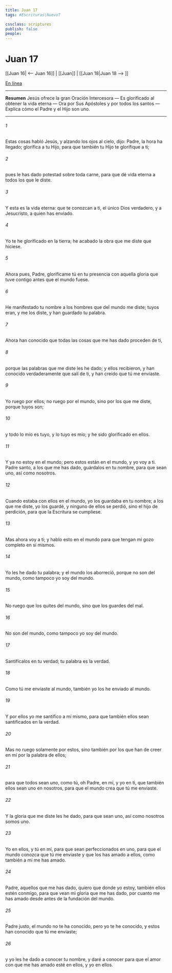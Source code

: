 ```yaml
---
title: Juan 17
tags: #Escrituras\NuevoT

cssclass: scriptures
publish: false
people:
---
```


# Juan 17
[[Juan 16| <-- Juan 16]] | [[Juan]] | [[Juan 18|Juan 18 --> ]]

[En línea](https://churchofjesuschrist.org/study/scriptures/nt/john/17?lang=spa)

---
__Resumen__
Jesús ofrece la gran Oración Intercesora — Es glorificado al obtener la vida eterna — Ora por Sus Apóstoles y por todos los santos — Explica cómo el Padre y el Hijo son uno.

---
###### 1 
Estas cosas habló Jesús, y alzando los ojos al cielo, dijo: Padre, la hora ha llegado; glorifica a tu Hijo, para que también tu Hijo te glorifique a ti;

###### 2 
pues le has dado potestad sobre toda carne, para que dé vida eterna a todos los que le diste.

###### 3 
Y esta es la vida eterna: que te conozcan a ti, el único Dios verdadero, y a Jesucristo, a quien has enviado.

###### 4 
Yo te he glorificado en la tierra; he acabado la obra que me diste que hiciese.

###### 5 
Ahora pues, Padre, glorifícame tú en tu presencia con aquella gloria que tuve contigo antes que el mundo fuese.

###### 6 
He manifestado tu nombre a los hombres que del mundo me diste; tuyos eran, y me los diste, y han guardado tu palabra.

###### 7 
Ahora han conocido que todas las cosas que me has dado proceden de ti,

###### 8 
porque las palabras que me diste les he dado; y ellos  recibieron, y han conocido verdaderamente que salí de ti, y han creído que tú me enviaste.

###### 9 
Yo ruego por ellos; no ruego por el mundo, sino por los que me diste, porque tuyos son;

###### 10 
y todo lo mío es tuyo, y lo tuyo es mío; y he sido glorificado en ellos.

###### 11 
Y ya no estoy en el mundo; pero estos están en el mundo, y yo voy a ti. Padre santo, a los que me has dado, guárdalos en tu nombre, para que sean uno, así como nosotros.

###### 12 
Cuando estaba con ellos en el mundo, yo los guardaba en tu nombre; a los que me diste, yo los guardé, y ninguno de ellos se perdió, sino el hijo de perdición, para que la Escritura se cumpliese.

###### 13 
Mas ahora voy a ti; y hablo esto en el mundo para que tengan mi gozo completo en sí mismos.

###### 14 
Yo les he dado tu palabra; y el mundo los aborreció, porque no son del mundo, como tampoco yo soy del mundo.

###### 15 
No ruego que los quites del mundo, sino que los guardes del mal.

###### 16 
No son del mundo, como tampoco yo soy del mundo.

###### 17 
Santifícalos en tu verdad; tu palabra es la verdad.

###### 18 
Como tú me enviaste al mundo, también yo los he enviado al mundo.

###### 19 
Y por ellos yo me santifico a mí mismo, para que también ellos sean santificados en la verdad.

###### 20 
Mas no ruego solamente por estos, sino también por los que han de creer en mí por la palabra de ellos;

###### 21 
para que todos sean uno, como tú, oh Padre, en mí, y yo en ti, que también ellos sean uno en nosotros, para que el mundo crea que tú me enviaste.

###### 22 
Y la gloria que me diste les he dado, para que sean uno, así como nosotros somos uno.

###### 23 
Yo en ellos, y tú en mí, para que sean perfeccionados en uno, para que el mundo conozca que tú me enviaste y que los has amado a ellos, como también a mí me has amado.

###### 24 
Padre, aquellos que me has dado, quiero que donde yo estoy, también ellos estén conmigo, para que vean mi gloria que me has dado, por cuanto me has amado desde antes de la fundación del mundo.

###### 25 
Padre justo, el mundo no te ha conocido, pero yo te he conocido, y estos han conocido que tú me enviaste;

###### 26 
y yo les he dado a conocer tu nombre, y  daré a conocer  para que el amor con que me has amado esté en ellos, y yo en ellos.

